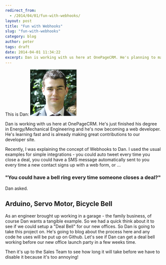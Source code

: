 ```yaml
---
redirect_from:
  - /2014/04/01/fun-with-webhooks/
layout: post
title: "Fun with Webhooks"
slug: "fun-with-webhooks"
category: blog
author: peter
tags: draft
date: 2014-04-01 11:34:22
excerpt: Dan is working with us here at OnePageCRM. He's planning to make a 'deal bell' that rings when someone closes a deal in OnePageCRM.
---
```



This is Dan: <img  alt="Dan Author"  class="img-responsive" src="/assets/images/authors/dan.jpg"/>

Dan is working with us here at OnePageCRM. He's just finished his degree in Energy/Mechanical Engineering and he's now becoming a web developer.
He's learning fast and is already making great contributions to our developer site.

Recently, I was explaining the concept of Webhooks to Dan. I used the usual examples for simple integrations - you could auto tweet every time you close a deal, you could have a SMS message automatically sent to you every time a new contact signs up with a web form, or ...

### "You could have a bell ring every time someone closes a deal?" 
Dan asked.


## Arduino, Servo Motor, Bicycle Bell

As an engineer brought up working in a garage - the family business, of course Dan wants a tangible example. So we had a quick think about it to see if we could setup a "Deal Bell" for our new offices. 
So Dan is going to take this project on. He's going to blog about the process here and any code he uses will be put up on Github.
Let's see if Dan can get a deal bell working before our new office launch party in a few weeks time.

Then it's up to the Sales Team to see how long it will take before we have to disable it because it's too annoying!